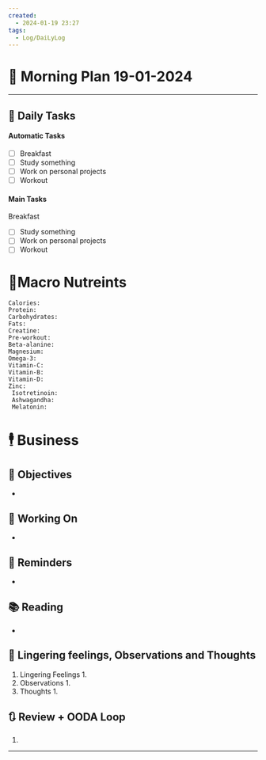 ```yaml
---
created:
  - 2024-01-19 23:27
tags:
  - Log/DaiLyLog
---
```


# 📅 Morning Plan  19-01-2024

---
## 🔷 Daily Tasks

#### Automatic Tasks
- [ ] Breakfast
- [ ] Study something
- [ ] Work on personal projects
- [ ] Workout
#### Main Tasks
 Breakfast
- [ ] Study something
- [ ] Work on personal projects
- [ ] Workout
# 🍎Macro Nutreints
	Calories: 
	Protein: 
	Carbohydrates: 
	Fats: 
	Creatine: 
	Pre-workout: 
	Beta-alanine: 
	Magnesium: 
	Omega-3: 
	Vitamin-C: 
	Vitamin-B: 
	Vitamin-D: 
	Zinc: 
	 Isotretinoin: 
	 Ashwagandha: 
	 Melatonin: 
# 🕴 Business
## 🎯 Objectives
- 
## 🚀 Working On
- 
## 📕 Reminders
- 
## 📚 Reading
- 
##  💬 Lingering feelings, Observations and Thoughts 
1. Lingering Feelings
	1. 
2. Observations
	1. 
3. Thoughts
	1. 
## 🔃 Review + OODA Loop
1. 
---
